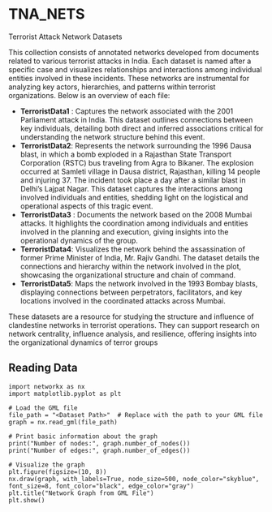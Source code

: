 # TNA_NETS
Terrorist Attack Network Datasets


This collection consists of annotated networks developed from documents related to various terrorist attacks in India. Each dataset is named after a specific case and visualizes relationships and interactions among individual entities involved in these incidents. These networks are instrumental for analyzing key actors, hierarchies, and patterns within terrorist organizations. Below is an overview of each file:

 - **TerroristData1** : Captures the network associated with the 2001 Parliament attack in India. This dataset outlines connections between key individuals, detailing both direct and inferred associations critical for understanding the network structure behind this event.
 - **TerroristData2**: Represents the network surrounding the 1996 Dausa blast, in which a bomb exploded in a Rajasthan State Transport Corporation (RSTC) bus traveling from Agra to Bikaner. The explosion occurred at Samleti village in Dausa district, Rajasthan, killing 14 people and injuring 37. The incident took place a day after a similar blast in Delhi’s Lajpat Nagar. This dataset captures the interactions among involved individuals and entities, shedding light on the logistical and operational aspects of this tragic event.
 - **TerroristData3** : Documents the network based on the 2008 Mumbai attacks. It highlights the coordination among individuals and entities involved in the planning and execution, giving insights into the operational dynamics of the group.
 - **TerroristData4**: Visualizes the network behind the assassination of former Prime Minister of India, Mr. Rajiv Gandhi. The dataset details the connections and hierarchy within the network involved in the plot, showcasing the organizational structure and chain of command.
 - **TerroristData5**: Maps the network involved in the 1993 Bombay blasts, displaying connections between perpetrators, facilitators, and key locations involved in the coordinated attacks across Mumbai.

These datasets are a resource for studying the structure and influence of clandestine networks in terrorist operations. They can support research on network centrality, influence analysis, and resilience, offering insights into the organizational dynamics of terror groups

## Reading Data
```{python}
import networkx as nx
import matplotlib.pyplot as plt

# Load the GML file
file_path = "<Dataset Path>"  # Replace with the path to your GML file
graph = nx.read_gml(file_path)

# Print basic information about the graph
print("Number of nodes:", graph.number_of_nodes())
print("Number of edges:", graph.number_of_edges())

# Visualize the graph
plt.figure(figsize=(10, 8))
nx.draw(graph, with_labels=True, node_size=500, node_color="skyblue", font_size=8, font_color="black", edge_color="gray")
plt.title("Network Graph from GML File")
plt.show()

```

